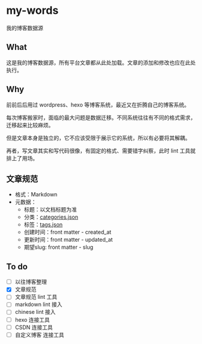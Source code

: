 # my-words

我的博客数据源

## What

这是我的博客数据源，所有平台文章都从此处加载。文章的添加和修改也应在此处执行。

## Why

前前后后用过 wordpress、hexo 等博客系统，最近又在折腾自己的博客系统。

每次博客搬家时，面临的最大问题是数据迁移。不同系统往往有不同的格式需求，迁移起来比较麻烦。

但是文章本身是独立的，它不应该受限于展示它的系统，所以有必要将其解耦。

再者，写文章其实和写代码很像，有固定的格式、需要错字纠察，此时 lint 工具就排上了用场。

## 文章规范

- 格式：Markdown
- 元数据：
  - 标题：以文档标题为准
  - 分类：[categories.json](./posts/categories.json)
  - 标签：[tags.json](./posts/tags.json)
  - 创建时间：front matter - created_at
  - 更新时间：front matter - updated_at
  - 期望slug: front matter - slug

## To do

- [ ] 以往博客整理
- [x] 文章规范
- [ ] 文章规范 lint 工具
- [ ] markdown lint 接入
- [ ] chinese lint 接入
- [ ] hexo 连接工具
- [ ] CSDN 连接工具
- [ ] 自定义博客 连接工具
